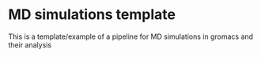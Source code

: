 # MD simulations template
This is a template/example of a pipeline for MD simulations in gromacs and their analysis

